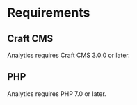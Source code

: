 # Requirements

## Craft CMS
Analytics requires Craft CMS 3.0.0 or later.

## PHP
Analytics requires PHP 7.0 or later.